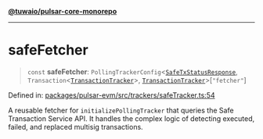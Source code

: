 [**@tuwaio/pulsar-core-monorepo**](../../../README.md)

***

# safeFetcher

> `const` **safeFetcher**: `PollingTrackerConfig`\<[`SafeTxStatusResponse`](../type-aliases/SafeTxStatusResponse.md), `Transaction`\<[`TransactionTracker`](../enumerations/TransactionTracker.md)\>, [`TransactionTracker`](../enumerations/TransactionTracker.md)\>\[`"fetcher"`\]

Defined in: [packages/pulsar-evm/src/trackers/safeTracker.ts:54](https://github.com/TuwaIO/pulsar-core/blob/ff59e866e33c339d5aa0ce3a95095cd1c8e289d9/packages/pulsar-evm/src/trackers/safeTracker.ts#L54)

A reusable fetcher for `initializePollingTracker` that queries the Safe Transaction Service API.
It handles the complex logic of detecting executed, failed, and replaced multisig transactions.
